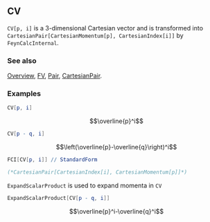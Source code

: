 ## CV

`CV[p, i]` is a 3-dimensional Cartesian vector and is transformed into `CartesianPair[CartesianMomentum[p], CartesianIndex[i]]` by `FeynCalcInternal`.

### See also

[Overview](Extra/FeynCalc.md), [FV](FV.md), [Pair](Pair.md), [CartesianPair](CartesianPair.md).

### Examples

```mathematica
CV[p, i]
```

$$\overline{p}^i$$

```mathematica
CV[p - q, i]
```

$$\left(\overline{p}-\overline{q}\right)^i$$

```mathematica
FCI[CV[p, i]] // StandardForm

(*CartesianPair[CartesianIndex[i], CartesianMomentum[p]]*)
```

`ExpandScalarProduct` is used to expand momenta in `CV`

```mathematica
ExpandScalarProduct[CV[p - q, i]]
```

$$\overline{p}^i-\overline{q}^i$$